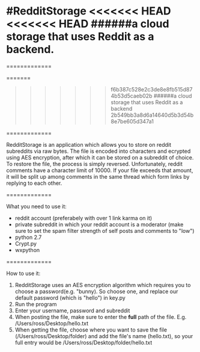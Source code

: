 #RedditStorage
<<<<<<< HEAD
<<<<<<< HEAD
######a cloud storage that uses Reddit as a backend. 
=======
=============

=======
>>>>>>> f6b387c528e2c3de8e8fb515d874b53d5caeb02b
######a cloud storage that uses Reddit as a backend
>>>>>>> 2b549bb3a8d6a14640d5b3d54b8e7be605d347a1

=============

RedditStorage is an application which allows you to store on reddit subreddits via raw bytes. The file is encoded into characters and ecrypted using AES encryption, after which it can be stored on a subreddit of choice. To restore the file, the process is simply reversed. Unfortunately, reddit comments have a character limit of 10000. If your file exceeds that amount, it will be split up among comments in the same thread which form links by replying to each other. 

=============

What you need to use it:
* reddit account (preferabely with over 1 link karma on it)
* private subreddit in which your reddit account is a moderator (make sure to set the spam filter strength of self posts and comments to "low")
* python 2.7
* Crypt.py
* wxpython

=============

How to use it:

1. RedditStorage uses an AES encryption algorithm which requires you to choose a password(e.g. "bunny). So choose one, and replace our default password (which is "hello") in key.py
2. Run the program
3. Enter your username, password and subreddit
4. When posting the file, make sure to enter the **full** path of the file. E.g. /Users/ross/Desktop/hello.txt
5. When getting the file, choose where you want to save the file (/Users/ross/Desktop/folder) and add the file's name (hello.txt), so your full entry would be /Users/ross/Desktop/folder/hello.txt
